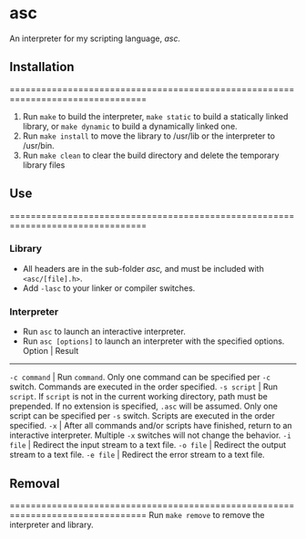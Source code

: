 # asc
An interpreter for my scripting language, *asc.*

## Installation
================================================================================
1. Run `make` to build the interpreter, `make static` to build a statically
   linked library, or `make dynamic` to build a dynamically linked one.
2. Run `make install` to move the library to /usr/lib or the interpreter to
   /usr/bin.
3. Run `make clean` to clear the build directory and delete the temporary
   library files

## Use
================================================================================
### Library
* All headers are in the sub-folder *asc,* and must be included with `<asc/[file].h>`.
* Add `-lasc` to your linker or compiler switches.

### Interpreter
* Run `asc` to launch an interactive interpreter.
* Run `asc [options]` to launch an interpreter with the specified options.
Option | Result
---------------
`-c command` | Run `command`. Only one command can be specified per `-c` switch. Commands are executed in the order specified.
`-s script` | Run `script`. If `script` is not in the current working directory, path must be prepended. If no extension is specified, `.asc` will be assumed. Only one script can be specified per `-s` switch. Scripts are executed in the order specified.
`-x` | After all commands and/or scripts have finished, return to an interactive interpreter. Multiple `-x` switches will not change the behavior.
`-i file` | Redirect the input stream to a text file.
`-o file` | Redirect the output stream to a text file.
`-e file` | Redirect the error stream to a text file.

## Removal
================================================================================
Run `make remove` to remove the interpreter and library.
